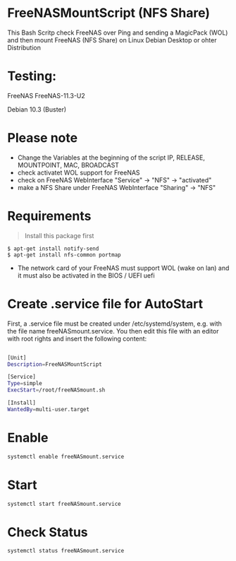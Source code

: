 # FreeNASMountScript (NFS Share)
This Bash Scritp check FreeNAS over Ping and sending a MagicPack (WOL) and then mount FreeNAS (NFS Share) on Linux Debian Desktop or ohter Distribution 

# Testing: 
FreeNAS FreeNAS-11.3-U2

Debian 10.3 (Buster) 

# Please note

- Change the Variables at the beginning of the script IP, RELEASE, MOUNTPOINT, MAC, BROADCAST
- check activatet WOL support for FreeNAS
- check on FreeNAS WebInterface "Service" -> "NFS" -> "activated"
- make a NFS Share under FreeNAS WebInterface "Sharing" -> "NFS"

# Requirements

> Install this package first

```shell
$ apt-get install notify-send
$ apt-get install nfs-common portmap
```

- The network card of your FreeNAS must support WOL (wake on lan) and it must also be activated in the BIOS / UEFI uefi

# Create .service file for AutoStart
First, a .service file must be created under /etc/systemd/system, e.g. with the file name freeNASmount.service. You then edit this file with an editor with root rights and insert the following content:

```bash

[Unit]
Description=FreeNASMountScript

[Service]
Type=simple
ExecStart=/root/freeNASmount.sh

[Install]
WantedBy=multi-user.target


```
#  Enable
```bash
systemctl enable freeNASmount.service
```
#  Start
```bash
systemctl start freeNASmount.service
```
#  Check Status
```bash
systemctl status freeNASmount.service
```
